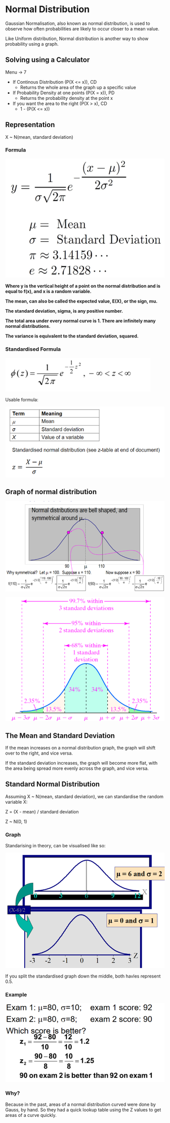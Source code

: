 # Normal Distribution

Gaussian Normalisation, also known as normal distribution, is used to observe how often probabilities are likely to occur closer to a mean value.

Like Uniform distribution, Normal distribution is another way to show probability using a graph.

## Solving using a Calculator

Menu -&gt; 7

* If Continous Distribution \(P\(X &lt;= x\)\), CD
  * Returns the whole area of the graph up a specific value
* If Probability Density at one points \(P\(X = x\)\), PD
  * Returns the probability density at the point x
* If you want the area to the right \(P\(X &gt; x\), CD
  * 1 - \(P\(X &lt;= x\)\)

## Representation

X ~ N\(mean, standard deviation\)

### Formula

![](../../../../../.gitbook/assets/image%20%28173%29.png)

**Where y is the vertical height of a point on the normal distribution and is equal to f\(x\), and x is a random variable.**

**The mean, can also be called the expected value, E\(X\), or the sign, mu.**

**The standard deviation, sigma, is any positive number.**

**The total area under every normal curve is 1. There are infinitely many normal distributions.**

**The variance is equivalent to the standard deviation, squared.**

### **Standardised Formula**

![](../../../../../.gitbook/assets/image%20%28160%29.png)

Usable formula:

![](../../../../../.gitbook/assets/image%20%28165%29.png)

## **Graph of normal distribution**

![](../../../../../.gitbook/assets/image%20%28180%29.png)

![](../../../../../.gitbook/assets/image%20%28147%29.png)

## The Mean and Standard Deviation

If the mean increases on a normal distribution graph, the graph will shift over to the right, and vice versa.

If the standard deviation increases, the graph will become more flat, with the area being spread more evenly across the graph, and vice versa.

## Standard Normal Distribution

Assuming X ~ N\(mean, standard deviation\), we can standardise the random variable X:

Z = \(X - mean\) / standard deviation

Z ~ N\(0, 1\)

### Graph

Standarising in theory, can be visualised like so:

![](../../../../../.gitbook/assets/image%20%28149%29.png)

If you split the standardised graph down the middle, both havles represent 0.5.

### Example

![](../../../../../.gitbook/assets/image%20%28188%29.png)

### Why?

Because in the past, areas of a normal distribution curved were done by Gauss, by hand. So they had a quick lookup table using the Z values to get areas of a curve quickly.

